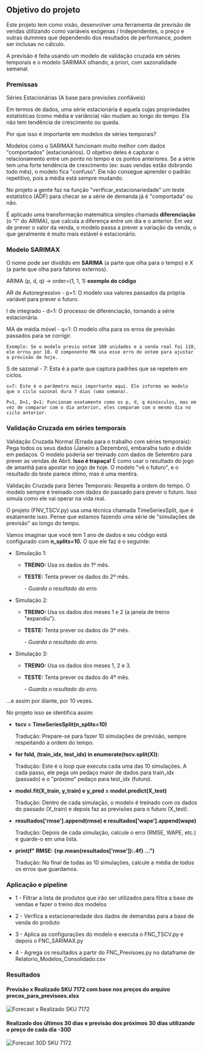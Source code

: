 ## Objetivo do projeto

Este projeto tem como visão, desenvolver uma ferramenta de previsão de vendas útilizando como variáveis exógenas / Independentes, o preço e outras dummies que dependendo dos resultados de performance, podem ser inclusas no cálculo.

A previsão é feita usando um modelo de validação cruzada em séries temporais e o modelo SARIMAX olhando, a priori, com sazonalidade semanal.


### Premissas

Séries Estacionárias (A base para previsões confiáveis)

Em termos de dados, uma série estacionária é aquela cujas propriedades estatísticas (como média e variância) não mudam ao longo do tempo. Ela não tem tendência de crescimento ou queda.

Por que isso é importante em modelos de séries temporais?

Modelos como o SARIMAX funcionam muito melhor com dados "comportados" (estacionários). O objetivo deles é capturar o relacionamento entre um ponto no tempo e os pontos anteriores. Se a série tem uma forte tendência de crescimento (ex: suas vendas estão dobrando todo mês), o modelo fica "confuso". Ele não consegue aprender o padrão repetitivo, pois a média está sempre mudando.

No projeto a gente faz na função "verificar_estacionariedade" um teste estatístico (ADF) para checar se a série de demanda já é "comportada" ou não.

É aplicado uma transformação matemática simples chamada **diferenciação** (o "I" do ARIMA), que calcula a diferença entre um dia e o anterior. Em vez de prever o valor da venda, o modelo passa a prever a variação da venda, o que geralmente é muito mais estável e estacionário.


### Modelo SARIMAX

O nome pode ser dividido em **SARIMA** (a parte que olha para o tempo) e X (a parte que olha para fatores externos).

ARIMA (p, d, q) -> order=(1, 1, 1) **exemplo do código**

AR de Autoregressivo - p=1: O modelo usa valores passados da própria variável para prever o futuro.

I de integrado - d=1: O processo de diferenciação, tornando a série estacionária.

MA de média móvel - q=1: O modelo olha para os erros de previsão passados para se corrigir.

    Exemplo: Se o modelo previu ontem 100 unidades e a venda real foi 110, ele errou por 10. O componente MA usa esse erro de ontem para ajustar a previsão de hoje.

S de sazonal - 7: Esta é a parte que captura padrões que se repetem em ciclos.

    s=7: Este é o parâmetro mais importante aqui. Ele informa ao modelo que o ciclo sazonal dura 7 dias (uma semana).

    P=1, D=1, Q=1: Funcionam exatamente como os p, d, q minúsculos, mas em vez de comparar com o dia anterior, eles comparam com o mesmo dia no ciclo anterior.

### Validação Cruzada em séries temporais

Validação Cruzada Normal (Errada para o trabalho com séries temporais): Pega todos os seus dados (Janeiro a Dezembro), embaralha tudo e divide em pedaços. O modelo poderia ser treinado com dados de Setembro para prever as vendas de Abril. **Isso é trapaça!**
É como usar o resultado do jogo de amanhã para apostar no jogo de hoje. O modelo "vê o futuro", e o resultado do teste parece ótimo, mas é uma mentira.

Validação Cruzada para Séries Temporais: Respeita a ordem do tempo. O modelo sempre é treinado com dados do passado para prever o futuro. Isso simula como ele vai operar na vida real.

O projeto (FNV_TSCV.py) usa uma técnica chamada TimeSeriesSplit, que é exatamente isso. Pense que estamos fazendo uma série de "simulações de previsão" ao longo do tempo.

Vamos imaginar que você tem 1 ano de dados e seu código está configurado com **n_splits=10.** O que ele faz é o seguinte:

- Simulação 1:

    - **TREINO:** Usa os dados do 1º mês.

    - **TESTE:** Tenta prever os dados do 2º mês.

        *- Guarda o resultado do erro.*

- Simulação 2:

    - **TREINO:** Usa os dados dos meses 1 e 2 (a janela de treino "expandiu").

    - **TESTE:** Tenta prever os dados do 3º mês.

        *- Guarda o resultado do erro.*

- Simulação 3:

    - **TREINO:** Usa os dados dos meses 1, 2 e 3.

    - **TESTE:** Tenta prever os dados do 4º mês.

        *- Guarda o resultado do erro.*

...e assim por diante, por 10 vezes.

No projeto isso se identifica assim:

- **tscv = TimeSeriesSplit(n_splits=10)**

    Tradução: Prepare-se para fazer 10 simulações de previsão, sempre respeitando a ordem do tempo.

- **for fold, (train_idx, test_idx) in enumerate(tscv.split(X)):**

    Tradução: Este é o loop que executa cada uma das 10 simulações. A cada passo, ele pega um pedaço maior de dados para train_idx (passado) e o "próximo" pedaço para test_idx (futuro).

- **model.fit(X_train, y_train) e y_pred = model.predict(X_test)**

    Tradução: Dentro de cada simulação, o modelo é treinado com os dados do passado (X_train) e depois faz as previsões para o futuro (X_test).

- **resultados['rmse'].append(rmse) e resultados['wape'].append(wape)**

    Tradução: Depois de cada simulação, calcule o erro (RMSE, WAPE, etc.) e guarde-o em uma lista.

 - **print(f"   RMSE: {np.mean(resultados['rmse']):.4f} ...")**

    Tradução: No final de todas as 10 simulações, calcule a média de todos os erros que guardamos.

### Aplicação e pipeline

- 1 - Filtrar a lista de produtos que irão ser utilizados para filtra a base de vendas e fazer o treino dos modelos

- 2 - Verifica a estacionariedade dos dados de demandas para a base de venda do produto

- 3 - Aplica as configurações do modelo e executa o FNC_TSCV.py e depois o FNC_SARIMAX.py

- 4 - Agrega os resultados a partir do FNC_Previsoes.py no dataframe de Relatorio_Modelos_Consolidado.csv


### Resultados

#### Previsão x Realizado SKU 7172 com base nos preços do arquivo precos_para_previsoes.xlsx

![Forecast x Realizado SKU 7172](previsao_arq_previsao.png)

#### Realizado dos últimos 30 dias e previsão dos próximos 30 dias utilizando o preço de cada dia -30D

![Forecast 30D SKU 7172](previsao_prox_30d.png)


